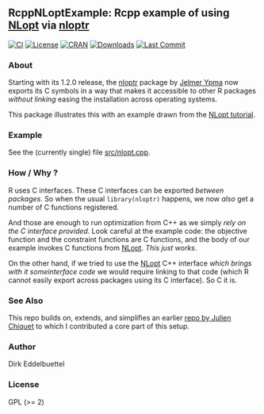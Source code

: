 ## RcppNLoptExample: Rcpp example of using [NLopt](https://nlopt.readthedocs.io/en/latest/) via [nloptr](https://github.com/astamm/nloptr)

[![CI](https://github.com/eddelbuettel/rcppnloptexample/workflows/ci/badge.svg)](https://github.com/eddelbuettel/rcppnloptexample/actions?query=workflow%3Aci)
[![License](https://img.shields.io/badge/license-GPL%20%28%3E=%202%29-brightgreen.svg?style=flat)](https://www.gnu.org/licenses/gpl-2.0.html)
[![CRAN](https://www.r-pkg.org/badges/version/RcppNLoptExample)](https://cran.r-project.org/package=RcppNLoptExample)
[![Downloads](https://cranlogs.r-pkg.org/badges/RcppNLoptExample?color=brightgreen)](https://www.r-pkg.org/pkg/RcppNLoptExample)
[![Last Commit](https://img.shields.io/github/last-commit/eddelbuettel/rcppnloptexample)](https://github.com/eddelbuettel/rcppnloptexample)

### About

Starting with its 1.2.0 release, the [nloptr](https://github.com/astamm/nloptr) package by [Jelmer
Ypma](https://github.com/jyypma) now exports its C symbols in a way that makes it accessible to
other R packages _without linking_ easing the installation across operating systems.

This package illustrates this with an example drawn from the [NLopt
tutorial](https://nlopt.readthedocs.io/en/latest/NLopt_Tutorial/).

### Example

See the (currently single) file
[src/nlopt.cpp](https://github.com/eddelbuettel/rcppnloptexample/blob/master/src/nlopt.cpp).

### How / Why ?

R uses C interfaces. These C interfaces can be exported _between packages_.  So when the
usual `library(nloptr)` happens, we now _also_ get a number of C functions registered.

And those are enough to run optimization from C++ as we simply _rely on the C interface
provided_. Look careful at the example code: the objective function and the constraint
functions are C functions, and the body of our example invokes C functions from
[NLopt](https://nlopt.readthedocs.io/en/latest/). _This just works_.

On the other hand, if we tried to use the [NLopt](https://nlopt.readthedocs.io/en/latest/)
C++ interface _which brings with it someinterface code_ we would require linking to that
code (which R cannot easily export across packages using its C interface). So C it is.

### See Also

This repo builds on, extends, and simplifies an earlier [repo by Julien
Chiquet](https://github.com/jchiquet/RcppArmadilloNLoptExample) to which I contributed a core part
of this setup.

### Author

Dirk Eddelbuettel

### License

GPL (>= 2)
